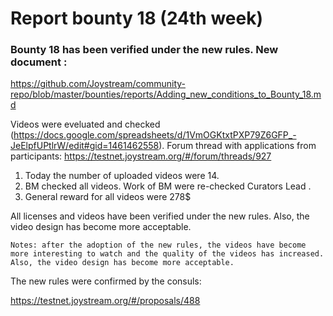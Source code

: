 # Report bounty 18 (24th week)
### Bounty 18 has been verified under the new rules. New document :

https://github.com/Joystream/community-repo/blob/master/bounties/reports/Adding_new_conditions_to_Bounty_18.md

Videos were eveluated and checked (https://docs.google.com/spreadsheets/d/1VmOGKtxtPXP79Z6GFP_-JeElpfUPtlrW/edit#gid=1461462558).
Forum thread with applications from participants: https://testnet.joystream.org/#/forum/threads/927

   1. Today the number of uploaded videos were 14.
   2. BM checked all videos. Work of BM were re-checked Curators Lead .
   3. General reward for all videos were 278$

All licenses and videos have been verified under the new rules. Also, the video design has become more acceptable.

`Notes: after the adoption of the new rules, the videos have become more interesting to watch and the quality of the videos has increased.
Also, the video design has become more acceptable. `

The new rules were confirmed by the consuls:

https://testnet.joystream.org/#/proposals/488
